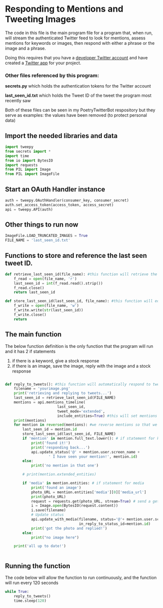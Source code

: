 # Responding to Mentions and Tweeting Images
The code in this file is the main program file for a program that, when run, will stream the authenticated Twitter feed to look for mentions, assess mentions for keywords or images, then respond with either a phrase or the image and a phrase. 

Doing this requires that you have a [developer Twitter account](https://developer.twitter.com/en/apply-for-access.html) and have created a [Twitter app](https://developer.twitter.com/en/apps) for your project.

### Other files referenced by this program:
**secrets.py** which holds the authentication tokens for the Twitter account

**last_seen_id.txt** which holds the Tweet ID of the tweet the program most recently saw

Both of these files can be seen in my PoetryTwitterBot respository but they serve as examples: the values have been removed (to protect personal data)

## Import the needed libraries and data
```python
import tweepy
from secrets import *
import time
from io import BytesIO
import requests
from PIL import Image
from PIL import ImageFile
```

## Start an OAuth Handler instance
```python
auth = tweepy.OAuthHandler(consumer_key, consumer_secret)
auth.set_access_token(access_token, access_secret)
api = tweepy.API(auth)
```

## Other things to run now
```python
ImageFile.LOAD_TRUNCATED_IMAGES = True
FILE_NAME = 'last_seen_id.txt'
```

## Functions to store and reference the last seen tweet ID. 
```python
def retrieve_last_seen_id(file_name): #this function will retrieve the last seen id which is the text within the file
    f_read = open(file_name, 'r')
    last_seen_id = int(f_read.read().strip())
    f_read.close()
    return last_seen_id

def store_last_seen_id(last_seen_id, file_name): #this function will edit the file and update it with the most recently seen tweet id
    f_write = open(file_name, 'w')
    f_write.write(str(last_seen_id))
    f_write.close()
    return
```

## The main function
The below function definition is the only function that the program will run and it has 2 if statements
1. if there is a keyword, give a stock response
2. if there is an image, save the image, reply with the image and a stock response

```python

def reply_to_tweets(): #this function will automatically respond to tweets
    filename = 'yourimage.png'
    print('retrieving and replying to tweets...')
    last_seen_id = retrieve_last_seen_id(FILE_NAME)
    mentions = api.mentions_timeline(
                        last_seen_id,
                        tweet_mode='extended',
                        include_entities=True) #this will set mentions equal to all mentions since the last seen mention
    print(mentions)
    for mention in reversed(mentions): #we reverse mentions so that we go through the tweets in chronological order
        last_seen_id = mention.id
        store_last_seen_id(last_seen_id, FILE_NAME)
        if 'mention' in mention.full_text.lower(): # if statement for keyword
            print('found it!')
            print('responding back...')
            api.update_status('@' + mention.user.screen_name +
                    ' I have seen your mention!', mention.id)
        else:
            print('no mention in that one')

        # print(mention.extended_entities)

        if 'media' in mention.entities: # if statement for media
            print('found an image')
            photo_URL = mention.entities['media'][0]['media_url']
            print(photo_URL)
            request = requests.get(photo_URL, stream=True) # send a get request to get the image
            i = Image.open(BytesIO(request.content))
            i.save(filename)
            # Update status
            api.update_with_media(filename, status='@'+ mention.user.screen_name + ' Here is your image!',
                                  in_reply_to_status_id=mention.id)
            print('got the photo and replied!')
        else:
            print("no image here")

    print('all up to date!')
    
```
## Running the function
The code below will allow the function to run continuously, and the function will run every 120 seconds
```python
while True:
    reply_to_tweets()
    time.sleep(120)
```
